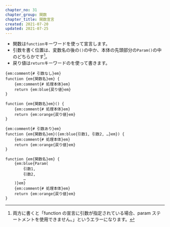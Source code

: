 ```yaml
---
chapter_no: 31
chapter_group: 関数
chapter_title: 関数宣言
created: 2021-07-20
updated: 2021-07-25
---
```

- 関数は`function`キーワードを使って宣言します。  
- 引数を書く位置は、変数名の後の`()`の中か、本体の先頭部分の`Param()`の中のどちらかです[^arguments-position]。
- 戻り値は`return`キーワードのを使って書きます。
```syntax
{em:comment{# 引数なし}em}
function {em{関数名}em} {
    {em:comment{# 処理本体}em}
    return {em:blue{戻り値}em}
}

function {em{関数名}em}() {
    {em:comment{# 処理本体}em}
    return {em:orange{戻り値}em}
}

{em:comment{# 引数あり}em}
function {em{関数名}em}({em:blue{引数1, 引数2, …}em}) {
    {em:comment{# 処理本体}em}
    return {em:orange{戻り値}em}
}

function {em{関数名}em} {
    {em:blue{Param(
        引数1,
        引数2,
        …
    )}em}
    {em:comment{# 処理本体}em}
    return {em:orange{戻り値}em}
}
```
[^arguments-position]: 両方に書くと「function の宣言に引数が指定されている場合、param ステートメントを使用できません。」というエラーになります。
